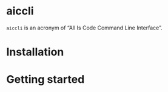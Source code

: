 # aiccli
`aiccli` is an acronym of “All Is Code Command Line Interface”. 

# Installation

# Getting started
